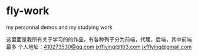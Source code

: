 # fly-work
my personnal demos and my studying work

这里面是我所有关于学习的的作品，有各种列子分为前端，代理，后端，其中前端最多
  个人地址：410273530@qq.com jxfflying@163.com jxfflying@gmail.com
